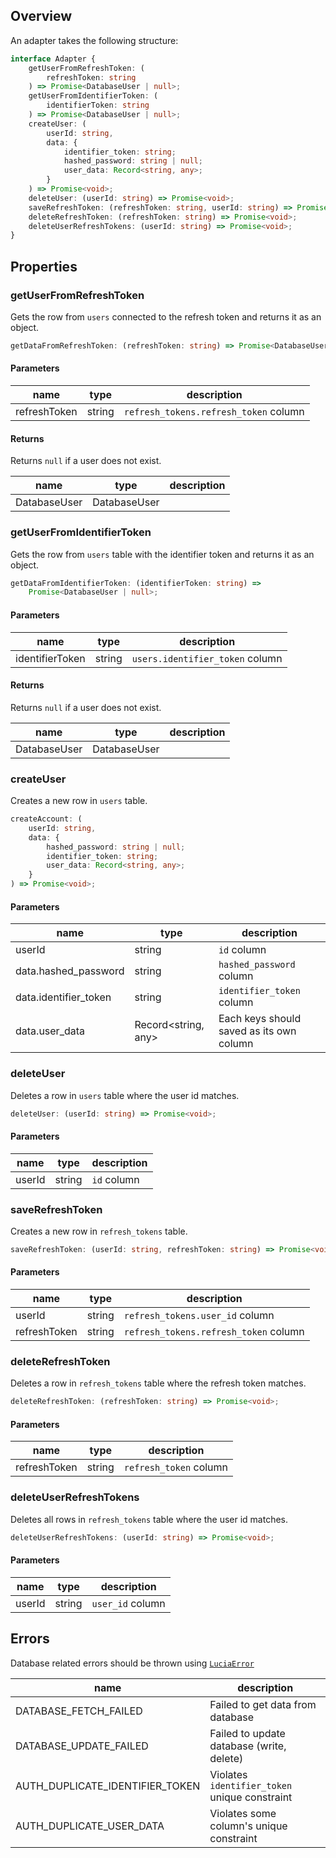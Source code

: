 ## Overview

An adapter takes the following structure:

```ts
interface Adapter {
    getUserFromRefreshToken: (
        refreshToken: string
    ) => Promise<DatabaseUser | null>;
    getUserFromIdentifierToken: (
        identifierToken: string
    ) => Promise<DatabaseUser | null>;
    createUser: (
        userId: string,
        data: {
            identifier_token: string;
            hashed_password: string | null;
            user_data: Record<string, any>;
        }
    ) => Promise<void>;
    deleteUser: (userId: string) => Promise<void>;
    saveRefreshToken: (refreshToken: string, userId: string) => Promise<void>;
    deleteRefreshToken: (refreshToken: string) => Promise<void>;
    deleteUserRefreshTokens: (userId: string) => Promise<void>;
}
```

## Properties

### getUserFromRefreshToken

Gets the row from `users` connected to the refresh token and returns it as an object.

```ts
getDataFromRefreshToken: (refreshToken: string) => Promise<DatabaseUser | null>;
```

#### Parameters

| name         | type   | description                           |
| ------------ | ------ | ------------------------------------- |
| refreshToken | string | `refresh_tokens.refresh_token` column |

#### Returns

Returns `null` if a user does not exist.

| name         | type         | description |
| ------------ | ------------ | ----------- |
| DatabaseUser | DatabaseUser |             |

### getUserFromIdentifierToken

Gets the row from `users` table with the identifier token and returns it as an object.

```ts
getDataFromIdentifierToken: (identifierToken: string) =>
    Promise<DatabaseUser | null>;
```

#### Parameters

| name            | type   | description                     |
| --------------- | ------ | ------------------------------- |
| identifierToken | string | `users.identifier_token` column |

#### Returns

Returns `null` if a user does not exist.

| name         | type         | description |
| ------------ | ------------ | ----------- |
| DatabaseUser | DatabaseUser |             |

### createUser

Creates a new row in `users` table.

```ts
createAccount: (
    userId: string,
    data: {
        hashed_password: string | null;
        identifier_token: string;
        user_data: Record<string, any>;
    }
) => Promise<void>;
```

#### Parameters

| name                  | type                | description                              |
| --------------------- | ------------------- | ---------------------------------------- |
| userId                | string              | `id` column                              |
| data.hashed_password  | string              | `hashed_password` column                 |
| data.identifier_token | string              | `identifier_token` column                |
| data.user_data        | Record<string, any> | Each keys should saved as its own column |

### deleteUser

Deletes a row in `users` table where the user id matches.

```ts
deleteUser: (userId: string) => Promise<void>;
```

#### Parameters

| name   | type   | description |
| ------ | ------ | ----------- |
| userId | string | `id` column |

### saveRefreshToken

Creates a new row in `refresh_tokens` table.

```ts
saveRefreshToken: (userId: string, refreshToken: string) => Promise<void>;
```

#### Parameters

| name         | type   | description                           |
| ------------ | ------ | ------------------------------------- |
| userId       | string | `refresh_tokens.user_id` column       |
| refreshToken | string | `refresh_tokens.refresh_token` column |

### deleteRefreshToken

Deletes a row in `refresh_tokens` table where the refresh token matches.

```ts
deleteRefreshToken: (refreshToken: string) => Promise<void>;
```

#### Parameters

| name         | type   | description            |
| ------------ | ------ | ---------------------- |
| refreshToken | string | `refresh_token` column |

### deleteUserRefreshTokens

Deletes all rows in `refresh_tokens` table where the user id matches.

```ts
deleteUserRefreshTokens: (userId: string) => Promise<void>;
```

#### Parameters

| name   | type   | description      |
| ------ | ------ | ---------------- |
| userId | string | `user_id` column |

## Errors

Database related errors should be thrown using [`LuciaError`](/references/error-handling)

| name                           | description                                   |
| ------------------------------ | --------------------------------------------- |
| DATABASE_FETCH_FAILED          | Failed to get data from database              |
| DATABASE_UPDATE_FAILED         | Failed to update database (write, delete)     |
| AUTH_DUPLICATE_IDENTIFIER_TOKEN | Violates `identifier_token` unique constraint |
| AUTH_DUPLICATE_USER_DATA       | Violates some column's unique constraint      |
